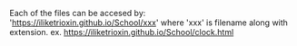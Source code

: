 Each of the files can be accesed by:
    'https://iliketrioxin.github.io/School/xxx'
where 'xxx' is filename along with extension.
ex.
https://iliketrioxin.github.io/School/clock.html